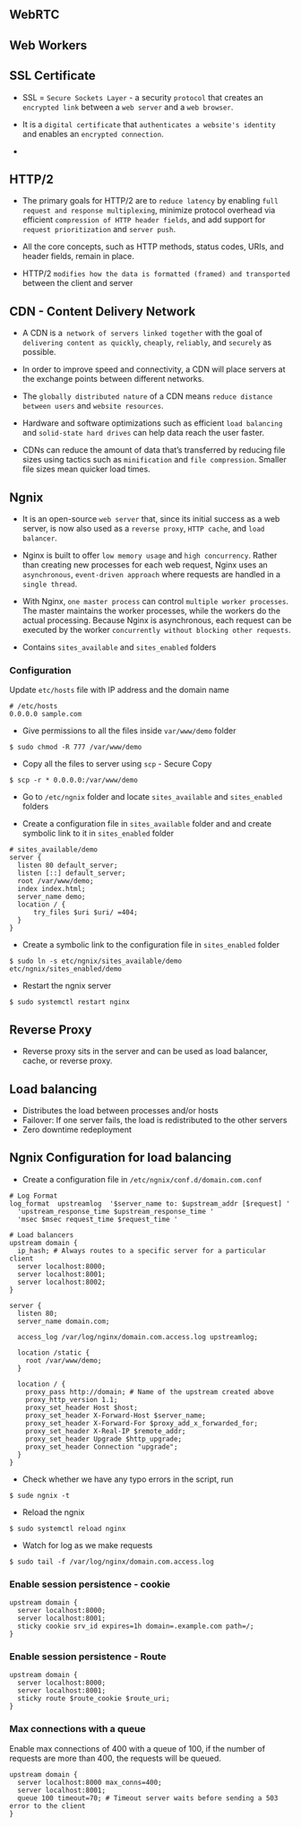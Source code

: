 ## WebRTC 


## Web Workers

## SSL Certificate

- SSL = `Secure Sockets Layer` - a security `protocol` that creates an `encrypted link` between a `web server` and a `web browser`.

- It is a `digital certificate` that `authenticates a website's identity` and enables an `encrypted connection`.

- 

## HTTP/2 

- The primary goals for HTTP/2 are to `reduce latency` by enabling `full request and response multiplexing`, minimize protocol overhead via efficient `compression of HTTP header fields`, and add support for `request prioritization` and `server push`. 

- All the core concepts, such as HTTP methods, status codes, URIs, and header fields, remain in place.

-  HTTP/2 `modifies how the data is formatted (framed) and transported` between the client and server

## CDN - Content Delivery Network

- A CDN is a` network of servers linked together` with the goal of `delivering content as quickly`, `cheaply`, `reliably`, and `securely` as possible.

-  In order to improve speed and connectivity, a CDN will place servers at the exchange points between different networks.

- The `globally distributed nature` of a CDN means `reduce distance between users` and `website resources`.

- Hardware and software optimizations such as efficient `load balancing` and `solid-state hard drives` can help data reach the user faster.

- CDNs can reduce the amount of data that’s transferred by reducing file sizes using tactics such as `minification` and `file compression`. Smaller file sizes mean quicker load times.

## Ngnix 

- It is an open-source `web server` that, since its initial success as a web server, is now also used as a `reverse proxy`, `HTTP cache`, and `load balancer`.

- Nginx is built to offer `low memory usage` and `high concurrency`. Rather than creating new processes for each web request, Nginx uses an `asynchronous`, `event-driven approach` where requests are handled in a `single thread`.

- With Nginx, `one master process` can control `multiple worker processes`. The master maintains the worker processes, while the workers do the actual processing. Because Nginx is asynchronous, each request can be executed by the worker `concurrently without blocking other requests`.

- Contains `sites_available` and `sites_enabled` folders 

### Configuration

Update `etc/hosts` file with IP address and the domain name

```
# /etc/hosts
0.0.0.0 sample.com
```

- Give permissions to all the files inside `var/www/demo` folder
```
$ sudo chmod -R 777 /var/www/demo
```

- Copy all the files to server using `scp` - Secure Copy
```
$ scp -r * 0.0.0.0:/var/www/demo 
```

- Go to `/etc/ngnix` folder and locate `sites_available` and `sites_enabled` folders 

- Create a configuration file in `sites_available` folder and and create symbolic link to it in `sites_enabled` folder
```
# sites_available/demo
server {
  listen 80 default_server;
  listen [::] default_server;
  root /var/www/demo;
  index index.html;
  server_name demo;
  location / {
      try_files $uri $uri/ =404;
  }
}
```

- Create a symbolic link to the configuration file in `sites_enabled` folder
```
$ sudo ln -s etc/ngnix/sites_available/demo etc/ngnix/sites_enabled/demo
```

- Restart the ngnix server
```
$ sudo systemctl restart nginx
```

## Reverse Proxy

- Reverse proxy sits in the server and can be used as load balancer, cache, or reverse proxy.

## Load balancing

- Distributes the load between processes and/or hosts
- Failover: If one server fails, the load is redistributed to the other servers
- Zero downtime redeployment

## Ngnix Configuration for load balancing

- Create a configuration file in `/etc/ngnix/conf.d/domain.com.conf`
```shell
# Log Format
log_format  upstreamlog  '$server_name to: $upstream_addr [$request] '
  'upstream_response_time $upstream_response_time '
  'msec $msec request_time $request_time '

# Load balancers
upstream domain {
  ip_hash; # Always routes to a specific server for a particular client
  server localhost:8000;
  server localhost:8001;
  server localhost:8002;
}

server {
  listen 80;
  server_name domain.com;

  access_log /var/log/nginx/domain.com.access.log upstreamlog;

  location /static {
    root /var/www/demo;
  }

  location / {
    proxy_pass http://domain; # Name of the upstream created above
    proxy_http_version 1.1;
    proxy_set_header Host $host;
    proxy_set_header X-Forward-Host $server_name;
    proxy_set_header X-Forward-For $proxy_add_x_forwarded_for;
    proxy_set_header X-Real-IP $remote_addr;
    proxy_set_header Upgrade $http_upgrade;
    proxy_set_header Connection "upgrade";
  }
}
```

- Check whether we have any typo errors in the script, run
```
$ sude ngnix -t
```

- Reload the ngnix
```
$ sudo systemctl reload nginx
```

- Watch for log as we make requests
```
$ sudo tail -f /var/log/nginx/domain.com.access.log
```

### Enable session persistence - cookie

```
upstream domain {
  server localhost:8000;
  server localhost:8001;
  sticky cookie srv_id expires=1h domain=.example.com path=/;
}
```


### Enable session persistence - Route

```
upstream domain {
  server localhost:8000;
  server localhost:8001;
  sticky route $route_cookie $route_uri;
}
```

### Max connections with a queue 

Enable max connections of 400 with a queue of 100, if the number of requests are more than 400, the requests will be queued.
```
upstream domain {
  server localhost:8000 max_conns=400;
  server localhost:8001;
  queue 100 timeout=70; # Timeout server waits before sending a 503 error to the client
}
```
